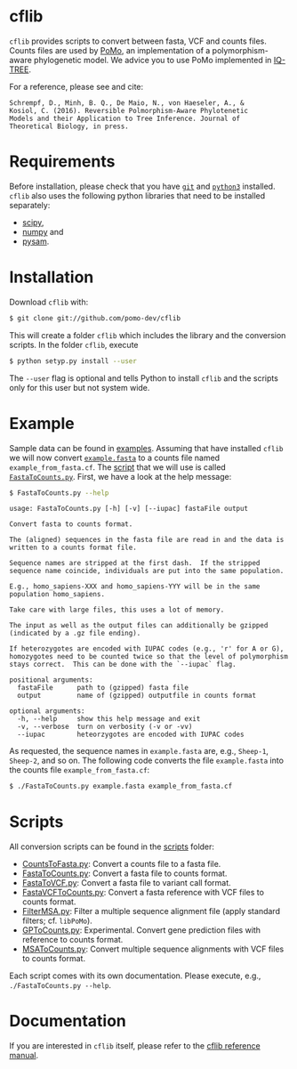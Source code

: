 # cflib #

`cflib` provides scripts to convert between fasta, VCF and counts
files.  Counts files are used by
[PoMo](http://www.cibiv.at/software/iqtree/doc/Polymorphism-Aware-Models/),
an implementation of a polymorphism-aware phylogenetic model.  We
advice you to use PoMo implemented in
[IQ-TREE](http://www.cibiv.at/software/iqtree/).

For a reference, please see and cite:

    Schrempf, D., Minh, B. Q., De Maio, N., von Haeseler, A., &
    Kosiol, C. (2016). Reversible Polmorphism-Aware Phylotenetic
    Models and their Application to Tree Inference. Journal of
    Theoretical Biology, in press.

# Requirements #

Before installation, please check that you have
[`git`](https://github.com/) and [`python3`](https://www.python.org/)
installed.  `cflib` also uses the following python libraries that need
to be installed separately:

- [scipy](http://www.scipy.org/),
- [numpy](http://www.numpy.org/) and
- [pysam](http://code.google.com/p/pysam/).

# Installation #

Download `cflib` with:

```sh
$ git clone git://github.com/pomo-dev/cflib
```

This will create a folder `cflib` which includes the library and the
conversion scripts.  In the folder `cflib`, execute

```sh
$ python setyp.py install --user
```

The `--user` flag is optional and tells Python to install `cflib` and
the scripts only for this user but not system wide.

# Example #

Sample data can be found in [examples](./examples).  Assuming that
have installed `cflib` we will now convert
[`example.fasta`](./examples/example.fasta) to a counts file named
`example_from_fasta.cf`.  The [script](#Scripts) that we will use is
called [`FastaToCounts.py`](./scripts/FastaToCounts.py).  First, we
have a look at the help message:

```sh
$ FastaToCounts.py --help
```

    usage: FastaToCounts.py [-h] [-v] [--iupac] fastaFile output

    Convert fasta to counts format.

    The (aligned) sequences in the fasta file are read in and the data is
    written to a counts format file.

    Sequence names are stripped at the first dash.  If the stripped
    sequence name coincide, individuals are put into the same population.

    E.g., homo_sapiens-XXX and homo_sapiens-YYY will be in the same
    population homo_sapiens.

    Take care with large files, this uses a lot of memory.

    The input as well as the output files can additionally be gzipped
    (indicated by a .gz file ending).

    If heterozygotes are encoded with IUPAC codes (e.g., 'r' for A or G),
    homozygotes need to be counted twice so that the level of polymorphism
    stays correct.  This can be done with the `--iupac` flag.

    positional arguments:
      fastaFile      path to (gzipped) fasta file
      output         name of (gzipped) outputfile in counts format

    optional arguments:
      -h, --help     show this help message and exit
      -v, --verbose  turn on verbosity (-v or -vv)
      --iupac        heteorzygotes are encoded with IUPAC codes

As requested, the sequence names in `example.fasta` are, e.g.,
`Sheep-1`, `Sheep-2`, and so on.  The following code converts the file
`example.fasta` into the counts file `example_from_fasta.cf`:

```sh
$ ./FastaToCounts.py example.fasta example_from_fasta.cf
```

# Scripts #

All conversion scripts can be found in the [scripts](./scripts)
folder:

- [CountsToFasta.py](./scripts/CountsToFasta.py): Convert a counts
  file to a fasta file.
- [FastaToCounts.py](./scripts/FastaToCounts.py): Convert a fasta file
  to counts format.
- [FastaToVCF.py](./scripts/FastaToVCF.py): Convert a fasta file to
  variant call format.
- [FastaVCFToCounts.py](./scripts/FastaVCFToCounts.py): Convert a
  fasta reference with VCF files to counts format.
- [FilterMSA.py](./scripts/FilterMSA.py): Filter a multiple sequence
  alignment file (apply standard filters; cf. `libPoMo`).
- [GPToCounts.py](./scripts/GPToCounts.py): Experimental.  Convert
  gene prediction files with reference to counts format.
- [MSAToCounts.py](./scripts/MSAToCounts.py): Convert multiple
  sequence alignments with VCF files to counts format.

Each script comes with its own documentation.  Please execute, e.g.,
`./FastaToCounts.py --help`.

# Documentation #

If you are interested in `cflib` itself, please refer to the
[cflib reference manual](http://cflib.readthedocs.io/en/latest/).

